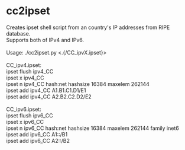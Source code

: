 # cc2ipset<br />
Creates ipset shell script from an country's IP addresses from RIPE database.<br />
Supports both of IPv4 and IPv6.<br />
<br />
Usage:  ./cc2ipset.py <two letters country code> <.{/CC_ipvX.ipset}><br />
<br />
CC_ipv4.ipset:<br />
ipset flush ipv4_CC<br />
ipset x ipv4_CC<br />
ipset n ipv4_CC hash:net hashsize 16384 maxelem 262144<br />
ipset add ipv4_CC A1.B1.C1.D1/E1<br />
ipset add ipv4_CC A2.B2.C2.D2/E2<br />
<br />
CC_ipv6.ipset:<br />
ipset flush ipv6_CC<br />
ipset x ipv6_CC<br />
ipset n ipv6_CC hash:net hashsize 16384 maxelem 262144 family inet6<br />
ipset add ipv6_CC A1::/B1<br />
ipset add ipv6_CC A2::/B2<br />

